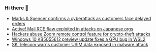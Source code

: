 ### Hi there 👋

<!--START_SECTION:feed-->
* [Marks & Spencer confirms a cyberattack as customers face delayed orders](https://www.bleepingcomputer.com/news/security/marks-and-spencer-confirms-a-cyberattack-as-customers-face-delayed-orders/)
* [Active! Mail RCE flaw exploited in attacks on Japanese orgs](https://www.bleepingcomputer.com/news/security/active-mail-rce-flaw-exploited-in-attacks-on-japanese-orgs/)
* [Hackers abuse Zoom remote control feature for crypto-theft attacks](https://www.bleepingcomputer.com/news/security/hackers-abuse-zoom-remote-control-feature-for-crypto-theft-attacks/)
* [Windows 10 KB5055612 preview update fixes a GPU bug in WSL2](https://www.bleepingcomputer.com/news/microsoft/windows-10-kb5055612-preview-update-fixes-a-gpu-bug-in-wsl2/)
* [SK Telecom warns customer USIM data exposed in malware attack](https://www.bleepingcomputer.com/news/security/sk-telecom-warns-customer-usim-data-exposed-in-malware-attack/)
<!--END_SECTION:feed-->

<!--
**frankenk/frankenk** is a ✨ _special_ ✨ repository because its `README.md` (this file) appears on your GitHub profile.

Here are some ideas to get you started:

- 🔭 I’m currently working on ...
- 🌱 I’m currently learning ...
- 👯 I’m looking to collaborate on ...
- 🤔 I’m looking for help with ...
- 💬 Ask me about ...
- 📫 How to reach me: ...
- 😄 Pronouns: ...
- ⚡ Fun fact: ...
-->



